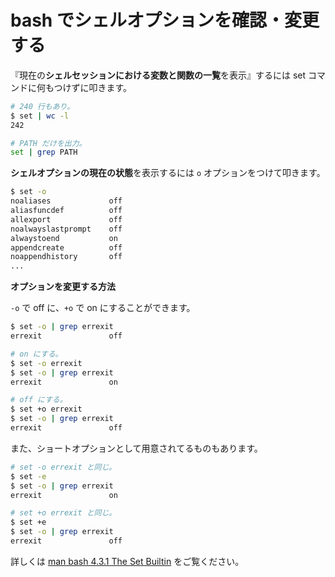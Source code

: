 # bash でシェルオプションを確認・変更する

『現在の**シェルセッションにおける変数と関数の一覧**を表示』するには set コマンドに何もつけずに叩きます。

``` sh
# 240 行もあり。
$ set | wc -l
242

# PATH だけを出力。
set | grep PATH
```

**シェルオプションの現在の状態**を表示するには `o` オプションをつけて叩きます。

``` sh
$ set -o
noaliases             off
aliasfuncdef          off
allexport             off
noalwayslastprompt    off
alwaystoend           on
appendcreate          off
noappendhistory       off
...
```

**オプションを変更する方法**

`-o` で off に、`+o` で on にすることができます。

``` sh
$ set -o | grep errexit
errexit               off

# on にする。
$ set -o errexit
$ set -o | grep errexit
errexit               on

# off にする。
$ set +o errexit      
$ set -o | grep errexit
errexit               off
```

また、ショートオプションとして用意されてるものもあります。

``` sh
# set -o errexit と同じ。
$ set -e
$ set -o | grep errexit
errexit               on

# set +o errexit と同じ。
$ set +e
$ set -o | grep errexit
errexit               off
```

詳しくは [man bash 4.3.1 The Set Builtin](https://www.gnu.org/software/bash/manual/html_node/The-Set-Builtin.html) をご覧ください。
